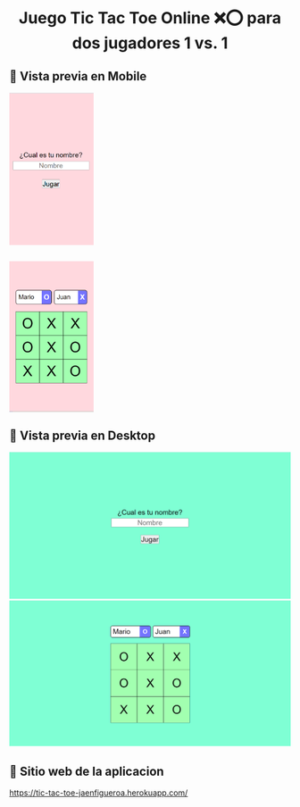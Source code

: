 # <div align="center">Juego Tic Tac Toe Online ❌⭕ para dos jugadores 1 vs. 1</div>

## 🔗 Vista previa en Mobile

<div >
  <img src="./assets/captura-mobile1.png" align="center" style="width: 30%" />
</div>

##
<div >
  <img src="./assets/captura-mobile2.png" align="center" style="width: 30%" />
</div>

## 🔗 Vista previa en Desktop

![App Screenshot](./assets/captura-desktop1.png)
![App Screenshot](./assets/captura-desktop2.png)

## 🔗 Sitio web de la aplicacion

https://tic-tac-toe-jaenfigueroa.herokuapp.com/
